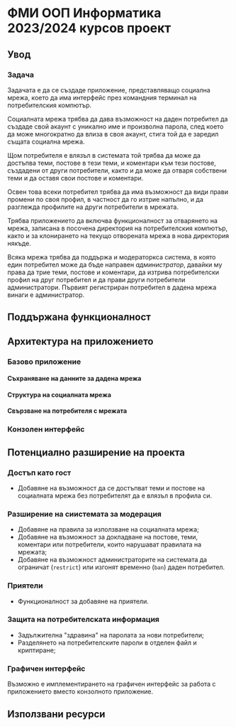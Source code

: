 # ФМИ ООП Информатика 2023/2024 курсов проект

## Увод

### Задача

Задачата е да се създаде приложение, представляващо социална мрежа, което да има интерфейс през командния терминал
на потребителския компютър.

Социалната мрежа трябва да дава възможност на даден потребител да създаде свой акаунт с уникално име и произволна парола, след което да може многократно да влиза в своя акаунт, стига той да е заредил същата социална мрежа.

Щом потребителя е влязъл в системата той трябва да може да достъпва теми, постове в тези теми, и коментари към тези постове, създадени от други потребители, както и да може да отваря собствени теми и да оставя свои постове и коментари.

Освен това всеки потребител трябва да има възможност да види прави промени по своя профил, в частност да го изтрие напълно, и да разглежда профилите на други потребители в мрежата.

Трябва приложението да включва функционалност за отварянето на мрежа, записана в посочена директория на потребителския компютър, както и за клонирането на текущо отворената мрежа в нова директория някъде.

Всяка мрежа трябва да поддържа и модераторкса система, в която един потребител може да бъде направен *администратор*, давайки му права да трие теми, постове и коментари, да изтрива потребителски профил на друг потребител и да прави други потребители администратори. Първият регистриран потребител в дадена мрежа винаги е администратор.

## Поддържана функционалност

## Архитектура на приложението

### Базово приложение

#### Съхраняване на данните за дадена мрежа

#### Структура на социалната мрежа

#### Свързване на потребителя с мрежата

### Конзолен интерфейс

## Потенциално разширение на проекта

### Достъп като гост

- Добавяне на възможност да се достъпват теми и постове на социалната мрежа без потребителят да е влязъл в профила си.

### Разширение на сиистемата за модерация

- Добавяне на правила за използване на социалната мрежа;
- Добавяне на възможност за докладване на постове, теми, коментари или потребители, които нарушават правилата на мрежата;
- Добавяне на възможност администраторите на системата да ограничат (`restrict`) или изгонят временно (`ban`) даден потребител.

### Приятели

- Функционалност за добавяне на приятели.

### Защита на потребителската информация

- Задължителна "здравина" на паролата за нови потребители;
- Разделянето на потребителските пароли в отделен файл и криптиране;

### Графичен интерфейс

Възможно е имплементирането на графичен интерфейс за работа с приложението вместо конзолното приложение.

## Използвани ресурси
